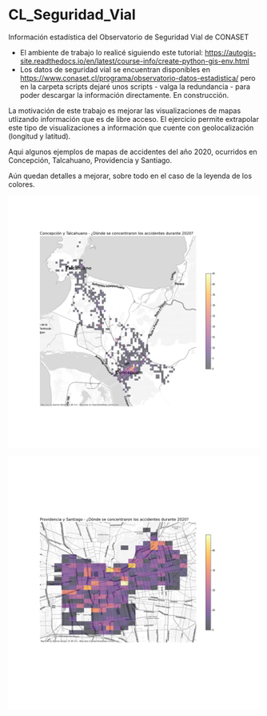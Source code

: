 # CL_Seguridad_Vial
 Información estadística del Observatorio de Seguridad Vial de CONASET

- El ambiente de trabajo lo realicé siguiendo este tutorial: https://autogis-site.readthedocs.io/en/latest/course-info/create-python-gis-env.html
- Los datos de seguridad vial se encuentran disponibles en https://www.conaset.cl/programa/observatorio-datos-estadistica/ pero en la carpeta scripts dejaré unos scripts - valga la redundancia - para poder descargar la información directamente. En construcción.

La motivación de este trabajo es mejorar las visualizaciones de mapas utlizando información que es de libre acceso. El ejercicio permite extrapolar este tipo de visualizaciones a información que cuente con geolocalización (longitud y latitud).

Aqui algunos ejemplos de mapas de accidentes del año 2020, ocurridos en Concepción, Talcahuano, Providencia y Santiago.

Aún quedan detalles a mejorar, sobre todo en el caso de la leyenda de los colores.

![alt text](https://github.com/matiasfbr/CL_Seguridad_Vial/blob/main/concepcion_talcahuano.png)

![alt text](https://github.com/matiasfbr/CL_Seguridad_Vial/blob/main/Santiago_Providencia.png)
